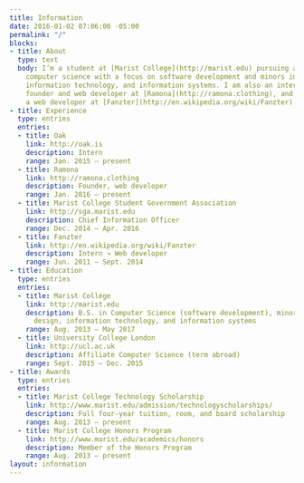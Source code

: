 ```yaml
---
title: Information
date: 2016-01-02 07:06:00 -05:00
permalink: "/"
blocks:
- title: About
  type: text
  body: I’m a student at [Marist College](http://marist.edu) pursuing a degree in
    computer science with a focus on software development and minors in graphic design,
    information technology, and information systems. I am also an intern at [Oak](http://oak.is),  a
    founder and web developer at [Ramona](http://ramona.clothing), and was previously
    a web developer at [Fanzter](http://en.wikipedia.org/wiki/Fanzter).
- title: Experience
  type: entries
  entries:
  - title: Oak
    link: http://oak.is
    description: Intern
    range: Jan. 2015 — present
  - title: Ramona
    link: http://ramona.clothing
    description: Founder, web developer
    range: Jan. 2016 — present
  - title: Marist College Student Government Association
    link: http://sga.marist.edu
    description: Chief Information Officer
    range: Dec. 2014 — Apr. 2016
  - title: Fanzter
    link: http://en.wikipedia.org/wiki/Fanzter
    description: Intern → Web developer
    range: Jun. 2011 — Sept. 2014
- title: Education
  type: entries
  entries:
  - title: Marist College
    link: http://marist.edu
    description: B.S. in Computer Science (software development), minors in graphic
      design, information technology, and information systems
    range: Aug. 2013 — May 2017
  - title: University College London
    link: http://ucl.ac.uk
    description: Affiliate Computer Science (term abroad)
    range: Sept. 2015 — Dec. 2015
- title: Awards
  type: entries
  entries:
  - title: Marist College Technology Scholarship
    link: http://www.marist.edu/admission/technologyscholarships/
    description: Full four-year tuition, room, and board scholarship
    range: Aug. 2013 — present
  - title: Marist College Honors Program
    link: http://www.marist.edu/academics/honors
    description: Member of the Honors Program
    range: Aug. 2013 — present
layout: information
---
```


